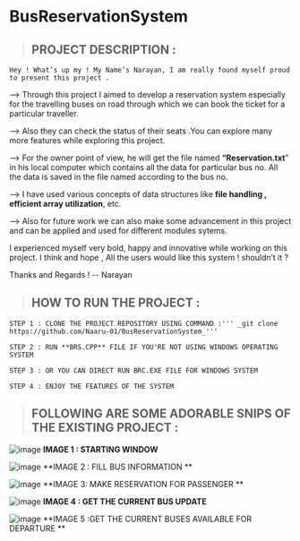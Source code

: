 # BusReservationSystem

>## PROJECT DESCRIPTION :

    Hey ! What’s up my ! My Name’s Narayan, I am really found myself proud to present this project .

  -->   Through this project I aimed to develop a reservation system  especially for the travelling buses on road through which we can book the  ticket for a particular traveller.
  
  -->   Also they can check the status of their seats .You can explore many more features while exploring this project.

  -->   For the owner point of view, he will get the file named  **“Reservation.txt**” in his local computer which contains all the data for  particular bus no. All the data is saved   in the file named according to the bus no.

  -->   I have used various concepts of data structures like **file handling , efficient  array utilization**, etc. 


  -->   Also for future work we can also make some advancement in this project and can be applied and used for different modules sytems.


I experienced myself very bold, happy and innovative while working on this project.
I think and hope , All the users would like this system ! shouldn’t it ?

Thanks and Regards !
-- Narayan 

>## HOW TO RUN THE  PROJECT :

    STEP 1 : CLONE THE PROJECT REPOSITORY USING COMMAND :''' _git clone https://github.com/Naaru-01/BusReservationSystem_'''
    
    STEP 2 : RUN **BRS.CPP** FILE IF YOU'RE NOT USING WINDOWS OPERATING SYSTEM 
    
    STEP 3 : OR YOU CAN DIRECT RUN BRC.EXE FILE FOR WINDOWS SYSTEM
    
    STEP 4 : ENJOY THE FEATURES OF THE SYSTEM 
    
    
>## FOLLOWING ARE SOME ADORABLE SNIPS OF THE EXISTING PROJECT  :

![image](https://user-images.githubusercontent.com/68388179/119213259-6cbf1b80-badb-11eb-971d-e3b7a4b9d62e.png)
**IMAGE 1 : STARTING WINDOW** 


![image](https://user-images.githubusercontent.com/68388179/119213285-9f691400-badb-11eb-8a6d-6dd2d6f144d7.png)
**IMAGE 2 : FILL BUS INFORMATION **

![image](https://user-images.githubusercontent.com/68388179/119213291-a8f27c00-badb-11eb-9fc1-48b428e84a1a.png)
**IMAGE 3: MAKE RESERVATION FOR PASSENGER ** 



![image](https://user-images.githubusercontent.com/68388179/119213300-b445a780-badb-11eb-89b2-6e5886750b1b.png)
**IMAGE 4 : GET THE CURRENT BUS UPDATE** 


![image](https://user-images.githubusercontent.com/68388179/119213301-bd367900-badb-11eb-98c2-5e2a1ade9e2d.png)
 **IMAGE 5 :GET THE CURRENT BUSES AVAILABLE FOR DEPARTURE **



